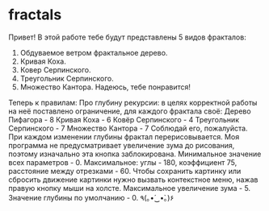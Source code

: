 # fractals
Привет!
B этой работе тебе будут представлены 5 видов фракталов:
1. Обдуваемое ветром фрактальное дерево.
2. Кривая Коха.
3. Ковер Серпинского.
4. Треугольник Серпинского.
5. Множество Кантора.
Надеюсь, тебе понравится!

Теперь к правилам:
Про глубину рекурсии: в целях корректной работы на неё
поставлено ограничение, для каждого фрактала своё:
Дерево Пифагора - 8
Кривая Коха - 6
Ковёр Серпинского - 4
Треугольник Серпинского - 7
Множество Кантора - 7
Соблюдай его, пожалуйста. При каждом изменении глубины фрактал перерисовывается.
Моя программа не предусматривает увеличение зума до рисования, поэтому изначально эта кнопка заблокирована.
Минимальное значение всех параметров - 0. Максимальное: углы - 180, коэффициент 75, расстояние между отрезками - 60.
Чтобы сохранить картинку или сбросить движение картинки нужно вызвать контекстное меню,
нажав правую кнопку мыши на холсте. Максимальное увеличение зума - 5. Значение глубины по умолчанию - 0.
٩(｡•́‿•̀｡)۶
